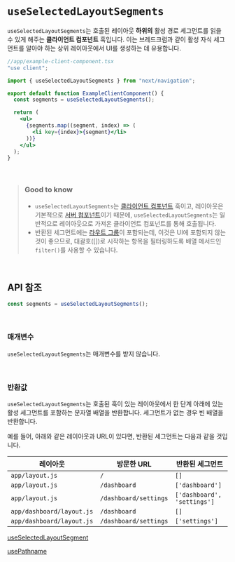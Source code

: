 # `useSelectedLayoutSegments`

`useSelectedLayoutSegments`는 호출된 레이아웃 **하위의** 활성 경로 세그먼트를 읽을 수 있게 해주는 **클라이언트 컴포넌트** 훅입니다. 이는 브레드크럼과 같이 활성 자식 세그먼트를 알아야 하는 상위 레이아웃에서 UI를 생성하는 데 유용합니다.

```jsx
//app/example-client-component.tsx
"use client";

import { useSelectedLayoutSegments } from "next/navigation";

export default function ExampleClientComponent() {
  const segments = useSelectedLayoutSegments();

  return (
    <ul>
      {segments.map((segment, index) => (
        <li key={index}>{segment}</li>
      ))}
    </ul>
  );
}
```

<br>

> ### Good to know
>
> - `useSelectedLayoutSegments`는 [클라이언트 컴포넌트](../../Building_Your_Application/Rendering/Server_and_Client_Components.md) 훅이고, 레이아웃은 기본적으로 [서버 컴포넌트](../../Building_Your_Application/Rendering/Server_and_Client_Components.md)이기 때문에, `useSelectedLayoutSegments`는 일반적으로 레이아웃으로 가져온 클라이언트 컴포넌트를 통해 호출됩니다.
> - 반환된 세그먼트에는 [라우트 그룹](../../Building_Your_Application/Routing/Defining_Routes.md)이 포함되는데, 이것은 UI에 포함되지 않는 것이 좋으므로, 대괄호([])로 시작하는 항목을 필터링하도록 배열 메서드인 `filter()`를 사용할 수 있습니다.

<br>

## API 참조

```jsx
const segments = useSelectedLayoutSegments();
```

<br>

### 매개변수

`useSelectedLayoutSegments`는 매개변수를 받지 않습니다.

<br>

### 반환값

`useSelectedLayoutSegments`는 호출된 훅이 있는 레이아웃에서 한 단계 아래에 있는 활성 세그먼트를 포함하는 문자열 배열을 반환합니다. 세그먼트가 없는 경우 빈 배열을 반환합니다.

예를 들어, 아래와 같은 레이아웃과 URL이 있다면, 반환된 세그먼트는 다음과 같을 것입니다.

| 레이아웃                  | 방문한 URL            | 반환된 세그먼트             |
| ------------------------- | --------------------- | --------------------------- |
| `app/layout.js`           | `/`                   | `[]`                        |
| `app/layout.js`           | `/dashboard`          | `['dashboard']`             |
| `app/layout.js`           | `/dashboard/settings` | `['dashboard', 'settings']` |
| `app/dashboard/layout.js` | `/dashboard`          | `[]`                        |
| `app/dashboard/layout.js` | `/dashboard/settings` | `['settings']`              |

[useSelectedLayoutSegment](./useSelectedLayoutSegments.md)

[usePathname](./usePathname.md)
